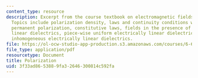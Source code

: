 ```yaml
---
content_type: resource
description: Excerpt from the course textbook on electromagnetic fields and energy.
  Topics include polarization density, laws and continuity conditions with polarization,
  permanent polarization, constitutive laws, fields in the presence of electrically
  linear dielectrics, piece-wise uniform electrically linear dielectrics, and smoothly
  inhomogeneous electrically linear dielectrics.
file: https://ol-ocw-studio-app-production.s3.amazonaws.com/courses/6-641-electromagnetic-fields-forces-and-motion-spring-2005/3f33ad8653889fa32646300814c592fa_06.pdf
file_type: application/pdf
resourcetype: Document
title: Polarization
uid: 3f33ad86-5388-9fa3-2646-300814c592fa
---
```

